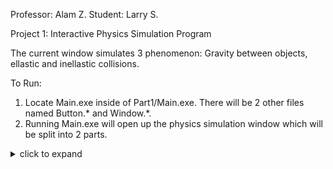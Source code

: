 Professor: Alam Z.
Student: Larry S.

Project 1: Interactive Physics Simulation Program

The current window simulates 3 phenomenon: Gravity between objects, ellastic and inellastic collisions.

To Run:
1. Locate Main.exe inside of Part1/Main.exe. There will be 2 other files named Button.* and Window.*.
2. Running Main.exe will open up the physics simulation window which will be split into 2 parts.

<details>
    <summary>click to expand</summary>
    <IMG src="StartingWindow.png"  alt="Starting Window"/>
  </details>
